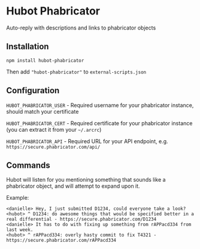 # Hubot Phabricator

Auto-reply with descriptions and links to phabricator objects

## Installation

`npm install hubot-phabricator`

Then add `"hubot-phabricator"` to `external-scripts.json`

## Configuration

`HUBOT_PHABRICATOR_USER` - Required username for your phabricator instance, should match your certificate

`HUBOT_PHABRICATOR_CERT` - Required certificate for your phabricator instance (you can extract it from your `~/.arcrc`)

`HUBOT_PHABRICATOR_API` - Required URL for your API endpoint, e.g. `https://secure.phabricator.com/api/`

## Commands

Hubot will listen for you mentioning something that sounds like a phabricator object, and will attempt to expand upon it.

Example:

    <danielle> Hey, I just submitted D1234, could everyone take a look?
    <hubot> ^ D1234: do awesome things that would be specified better in a real differential - https://secure.phabricator.com/D1234
    <danielle> It has to do with fixing up something from rAPPacd334 from last week.
    <hubot> ^ rAPPacd334: overly hasty commit to fix T4321 - https://secure.phabricator.com/rAPPacd334


